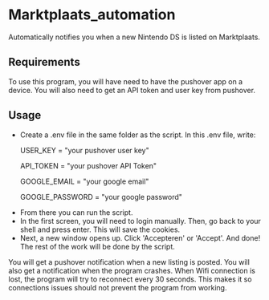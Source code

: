 # Marktplaats_automation
Automatically notifies you when a new Nintendo DS is listed on Marktplaats.

## Requirements
To use this program, you will have need to have the pushover app on a device. You will also need to get an API token and user key from pushover.

## Usage
<ul>
  <li>Create a .env file in the same folder as the script. In this .env file, write:

  USER_KEY = "your pushover user key"
  
  API_TOKEN = "your pushover API Token"
  
  GOOGLE_EMAIL = "your google email"
  
  GOOGLE_PASSWORD = "your google password"</li>

  <li>From there you can run the script.</li>
  <li>In the first screen, you will need to login manually. Then, go back to your shell and press enter. This will save     the cookies. </li>

<li>Next, a new window opens up. Click 'Accepteren' or 'Accept'. And done! The rest of the work will be done by the script.</li>
</ul>
You will get a pushover notification when a new listing is posted. You will also get a notification when the program crashes. When Wifi connection is lost, the program will try to reconnect every 30 seconds. This makes it so connections issues should not prevent the program from working.

